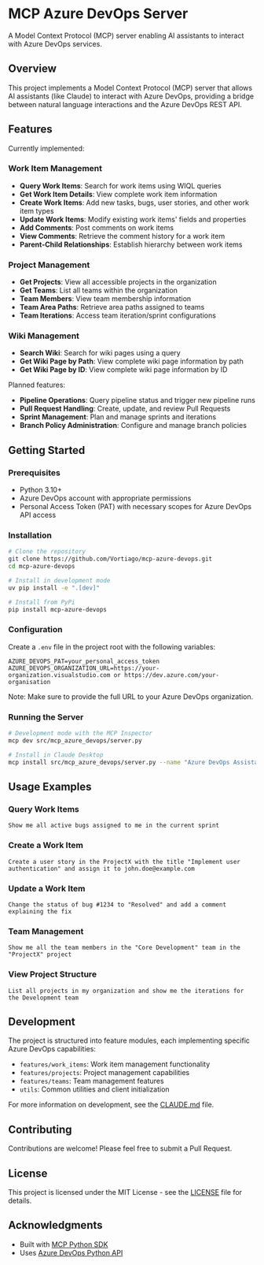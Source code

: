 # MCP Azure DevOps Server

A Model Context Protocol (MCP) server enabling AI assistants to interact with Azure DevOps services.

## Overview

This project implements a Model Context Protocol (MCP) server that allows AI assistants (like Claude) to interact with Azure DevOps, providing a bridge between natural language interactions and the Azure DevOps REST API.

## Features

Currently implemented:

### Work Item Management

- **Query Work Items**: Search for work items using WIQL queries
- **Get Work Item Details**: View complete work item information
- **Create Work Items**: Add new tasks, bugs, user stories, and other work item types
- **Update Work Items**: Modify existing work items' fields and properties
- **Add Comments**: Post comments on work items
- **View Comments**: Retrieve the comment history for a work item
- **Parent-Child Relationships**: Establish hierarchy between work items

### Project Management

- **Get Projects**: View all accessible projects in the organization
- **Get Teams**: List all teams within the organization
- **Team Members**: View team membership information
- **Team Area Paths**: Retrieve area paths assigned to teams
- **Team Iterations**: Access team iteration/sprint configurations

### Wiki Management

- **Search Wiki**: Search for wiki pages using a query
- **Get Wiki Page by Path**: View complete wiki page information by path
- **Get Wiki Page by ID**: View complete wiki page information by ID

Planned features:

- **Pipeline Operations**: Query pipeline status and trigger new pipeline runs
- **Pull Request Handling**: Create, update, and review Pull Requests
- **Sprint Management**: Plan and manage sprints and iterations
- **Branch Policy Administration**: Configure and manage branch policies

## Getting Started

### Prerequisites

- Python 3.10+
- Azure DevOps account with appropriate permissions
- Personal Access Token (PAT) with necessary scopes for Azure DevOps API access

### Installation

```bash
# Clone the repository
git clone https://github.com/Vortiago/mcp-azure-devops.git
cd mcp-azure-devops

# Install in development mode
uv pip install -e ".[dev]"

# Install from PyPi
pip install mcp-azure-devops
```

### Configuration

Create a `.env` file in the project root with the following variables:

```
AZURE_DEVOPS_PAT=your_personal_access_token
AZURE_DEVOPS_ORGANIZATION_URL=https://your-organization.visualstudio.com or https://dev.azure.com/your-organisation
```

Note: Make sure to provide the full URL to your Azure DevOps organization.

### Running the Server

```bash
# Development mode with the MCP Inspector
mcp dev src/mcp_azure_devops/server.py

# Install in Claude Desktop
mcp install src/mcp_azure_devops/server.py --name "Azure DevOps Assistant"
```

## Usage Examples

### Query Work Items

```
Show me all active bugs assigned to me in the current sprint
```

### Create a Work Item

```
Create a user story in the ProjectX with the title "Implement user authentication" and assign it to john.doe@example.com
```

### Update a Work Item

```
Change the status of bug #1234 to "Resolved" and add a comment explaining the fix
```

### Team Management

```
Show me all the team members in the "Core Development" team in the "ProjectX" project
```

### View Project Structure

```
List all projects in my organization and show me the iterations for the Development team
```

## Development

The project is structured into feature modules, each implementing specific Azure DevOps capabilities:

- `features/work_items`: Work item management functionality
- `features/projects`: Project management capabilities
- `features/teams`: Team management features
- `utils`: Common utilities and client initialization

For more information on development, see the [CLAUDE.md](CLAUDE.md) file.

## Contributing

Contributions are welcome! Please feel free to submit a Pull Request.

## License

This project is licensed under the MIT License - see the [LICENSE](LICENSE) file for details.

## Acknowledgments

- Built with [MCP Python SDK](https://github.com/modelcontextprotocol/python-sdk)
- Uses [Azure DevOps Python API](https://github.com/microsoft/azure-devops-python-api)
